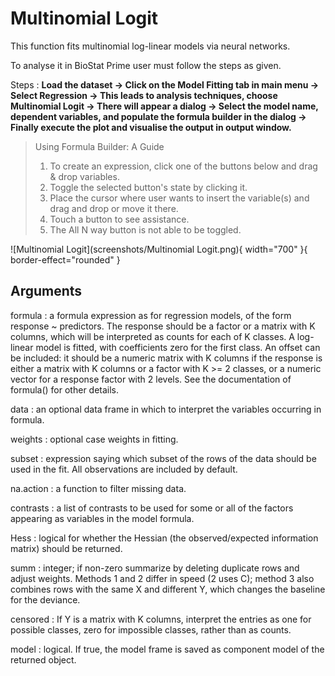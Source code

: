 # Multinomial Logit

This function fits multinomial log-linear models via neural networks.

To analyse it in BioStat Prime user must follow the steps as given.

Steps
: __Load the dataset -> Click on the Model Fitting tab in main menu -> Select Regression -> This leads to analysis techniques, choose Multinomial Logit -> There will appear a dialog -> Select the model name, dependent variables, and populate the formula builder in the dialog -> Finally execute the plot and visualise the output in output window.__

> Using Formula Builder: A Guide
>1.	To create an expression, click one of the buttons below and drag & drop variables.
>2.	Toggle the selected button's state by clicking it.
>3.	Place the cursor where user wants to insert the variable(s) and drag and drop or move it there.
>4.	Touch a button to see assistance.
>5.	The All N way button is not able to be toggled.

![Multinomial Logit](screenshots/Multinomial Logit.png){ width="700" }{ border-effect="rounded" }

## Arguments

formula
: a formula expression as for regression models, of the form response ~ predictors. The response should be a factor or a matrix with K columns, which will be interpreted as counts for each of K classes. A log-linear model is fitted, with coefficients zero for the first class. An offset can be included: it should be a numeric matrix with K columns if the response is either a matrix with K columns or a factor with K >= 2 classes, or a numeric vector for a response factor with 2 levels. See the documentation of formula() for other details.

data
: an optional data frame in which to interpret the variables occurring in formula.

weights
: optional case weights in fitting.

subset
: expression saying which subset of the rows of the data should be used in the fit. All observations are included by default.

na.action
: a function to filter missing data.

contrasts
: a list of contrasts to be used for some or all of the factors appearing as variables in the model formula.

Hess
: logical for whether the Hessian (the observed/expected information matrix) should be returned.

summ
: integer; if non-zero summarize by deleting duplicate rows and adjust weights. Methods 1 and 2 differ in speed (2 uses C); method 3 also combines rows with the same X and different Y, which changes the baseline for the deviance.

censored
: If Y is a matrix with K columns, interpret the entries as one for possible classes, zero for impossible classes, rather than as counts.

model
: logical. If true, the model frame is saved as component model of the returned object.
